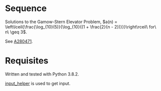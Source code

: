 # Sequence
Solutions to the Gamow-Stern Elevator Problem, $a(n) = \left\lceil{\frac{\log_{10}(5)}{\log_{10}{(1 + \frac{2}{n - 2})}}}\right\rceil\ for\ n\ \geq 3$.

See [A280471](https://oeis.org/A280471).

# Requisites
Written and tested with Python 3.8.2.

[input_helper](https://github.com/XPhyro/input_helper) is used to get input.

